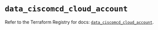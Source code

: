 # `data_ciscomcd_cloud_account`

Refer to the Terraform Registry for docs: [`data_ciscomcd_cloud_account`](https://registry.terraform.io/providers/ciscodevnet/ciscomcd/25.9.1/docs/data-sources/cloud_account).
